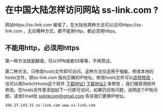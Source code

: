 # 在中国大陆怎样访问网站 ss-link.com ? 
网站https://ss-link.com 被墙了，在大陆有两种方法可以访问https://ss-link.com ，无论哪种方式，都不能用http，都必须用https。

## 不能用http，必须用https

第一种方法就是翻墙，可以VPN或者SS等等，不再赘述。

第二种方法，只修改hosts文件即可访问。这种方法仅适用于电脑，修改本地的hosts文件，把ss-link.com 指向正确的IP地址。修改hosts文件可以[这样修改](http://jingyan.baidu.com/article/5bbb5a1b15c97c13eba1798a.html) ， 也可以用SwitchHosts这个软件 [下载地址1](https://github.com/oldj/SwitchHosts/releases) [下载地址2](https://pan.baidu.com/share/link?shareid=150951&uk=3607385901#list/path=%2F) 来修改 ，我们推荐用软件修改。在hosts文件里添加如下一行即可访问，如果仍旧有问题，说明这个IP有问题，请发Email给 sslinkcom@gmail.com 告诉我们更换IP地址。
```
104.27.143.31 ss-link.com www.ss-link.com 
```

